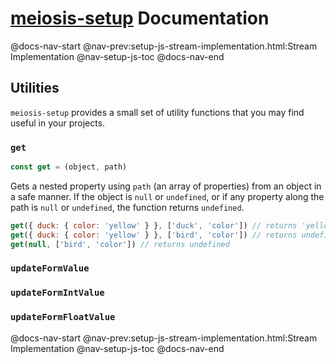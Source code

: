 # [meiosis-setup](https://meiosis.js.org/setup) Documentation

@docs-nav-start
@nav-prev:setup-js-stream-implementation.html:Stream Implementation
@nav-setup-js-toc
@docs-nav-end

## Utilities

`meiosis-setup` provides a small set of utility functions that you may find useful in your projects.

### `get`

```js
const get = (object, path)
```

Gets a nested property using `path` (an array of properties) from an object in a safe manner. If the
object is `null` or `undefined`, or if any property along the path is `null` or `undefined`, the
function returns `undefined`.

```js
get({ duck: { color: 'yellow' } }, ['duck', 'color']) // returns 'yellow'
get({ duck: { color: 'yellow' } }, ['bird', 'color']) // returns undefined
get(null, ['bird', 'color']) // returns undefined
```

### `updateFormValue`

### `updateFormIntValue`

### `updateFormFloatValue`

@docs-nav-start
@nav-prev:setup-js-stream-implementation.html:Stream Implementation
@nav-setup-js-toc
@docs-nav-end
